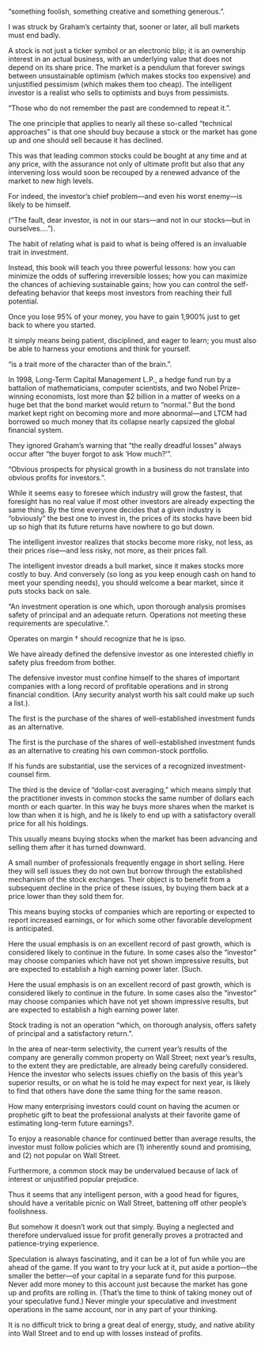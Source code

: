 

“something foolish, something creative and something generous.”.

I was struck by Graham’s certainty that, sooner or later, all bull markets must end badly.

A stock is not just a ticker symbol or an electronic blip; it is an ownership interest in an actual business, with an underlying value that does not depend on its share price. The market is a pendulum that forever swings between unsustainable optimism (which makes stocks too expensive) and unjustified pessimism (which makes them too cheap). The intelligent investor is a realist who sells to optimists and buys from pessimists.

“Those who do not remember the past are condemned to repeat it.”.

The one principle that applies to nearly all these so-called “technical approaches” is that one should buy because a stock or the market has gone up and one should sell because it has declined.

This was that leading common stocks could be bought at any time and at any price, with the assurance not only of ultimate profit but also that any intervening loss would soon be recouped by a renewed advance of the market to new high levels.

For indeed, the investor’s chief problem—and even his worst enemy—is likely to be himself.

(“The fault, dear investor, is not in our stars—and not in our stocks—but in ourselves….”).

The habit of relating what is paid to what is being offered is an invaluable trait in investment.

Instead, this book will teach you three powerful lessons: how you can minimize the odds of suffering irreversible losses; how you can maximize the chances of achieving sustainable gains; how you can control the self-defeating behavior that keeps most investors from reaching their full potential.

Once you lose 95% of your money, you have to gain 1,900% just to get back to where you started.

It simply means being patient, disciplined, and eager to learn; you must also be able to harness your emotions and think for yourself.

“is a trait more of the character than of the brain.”.

In 1998, Long-Term Capital Management L.P., a hedge fund run by a battalion of mathematicians, computer scientists, and two Nobel Prize–winning economists, lost more than $2 billion in a matter of weeks on a huge bet that the bond market would return to “normal.” But the bond market kept right on becoming more and more abnormal—and LTCM had borrowed so much money that its collapse nearly capsized the global financial system.

They ignored Graham’s warning that “the really dreadful losses” always occur after “the buyer forgot to ask ‘How much?’”.

“Obvious prospects for physical growth in a business do not translate into obvious profits for investors.”.

While it seems easy to foresee which industry will grow the fastest, that foresight has no real value if most other investors are already expecting the same thing. By the time everyone decides that a given industry is “obviously” the best one to invest in, the prices of its stocks have been bid up so high that its future returns have nowhere to go but down.

The intelligent investor realizes that stocks become more risky, not less, as their prices rise—and less risky, not more, as their prices fall.

The intelligent investor dreads a bull market, since it makes stocks more costly to buy. And conversely (so long as you keep enough cash on hand to meet your spending needs), you should welcome a bear market, since it puts stocks back on sale.

“An investment operation is one which, upon thorough analysis promises safety of principal and an adequate return. Operations not meeting these requirements are speculative.”.

Operates on margin † should recognize that he is ipso.

We have already defined the defensive investor as one interested chiefly in safety plus freedom from bother.

The defensive investor must confine himself to the shares of important companies with a long record of profitable operations and in strong financial condition. (Any security analyst worth his salt could make up such a list.).

The first is the purchase of the shares of well-established investment funds as an alternative.

The first is the purchase of the shares of well-established investment funds as an alternative to creating his own common-stock portfolio.

If his funds are substantial, use the services of a recognized investment-counsel firm.

The third is the device of “dollar-cost averaging,” which means simply that the practitioner invests in common stocks the same number of dollars each month or each quarter. In this way he buys more shares when the market is low than when it is high, and he is likely to end up with a satisfactory overall price for all his holdings.

This usually means buying stocks when the market has been advancing and selling them after it has turned downward.

A small number of professionals frequently engage in short selling. Here they will sell issues they do not own but borrow through the established mechanism of the stock exchanges. Their object is to benefit from a subsequent decline in the price of these issues, by buying them back at a price lower than they sold them for.

This means buying stocks of companies which are reporting or expected to report increased earnings, or for which some other favorable development is anticipated.

Here the usual emphasis is on an excellent record of past growth, which is considered likely to continue in the future. In some cases also the “investor” may choose companies which have not yet shown impressive results, but are expected to establish a high earning power later. (Such.

Here the usual emphasis is on an excellent record of past growth, which is considered likely to continue in the future. In some cases also the “investor” may choose companies which have not yet shown impressive results, but are expected to establish a high earning power later.

Stock trading is not an operation “which, on thorough analysis, offers safety of principal and a satisfactory return.”.

In the area of near-term selectivity, the current year’s results of the company are generally common property on Wall Street; next year’s results, to the extent they are predictable, are already being carefully considered. Hence the investor who selects issues chiefly on the basis of this year’s superior results, or on what he is told he may expect for next year, is likely to find that others have done the same thing for the same reason.

How many enterprising investors could count on having the acumen or prophetic gift to beat the professional analysts at their favorite game of estimating long-term future earnings?.

To enjoy a reasonable chance for continued better than average results, the investor must follow policies which are (1) inherently sound and promising, and (2) not popular on Wall Street.

Furthermore, a common stock may be undervalued because of lack of interest or unjustified popular prejudice.

Thus it seems that any intelligent person, with a good head for figures, should have a veritable picnic on Wall Street, battening off other people’s foolishness.

But somehow it doesn’t work out that simply. Buying a neglected and therefore undervalued issue for profit generally proves a protracted and patience-trying experience.

Speculation is always fascinating, and it can be a lot of fun while you are ahead of the game. If you want to try your luck at it, put aside a portion—the smaller the better—of your capital in a separate fund for this purpose. Never add more money to this account just because the market has gone up and profits are rolling in. (That’s the time to think of taking money out of your speculative fund.) Never mingle your speculative and investment operations in the same account, nor in any part of your thinking.

It is no difficult trick to bring a great deal of energy, study, and native ability into Wall Street and to end up with losses instead of profits.


